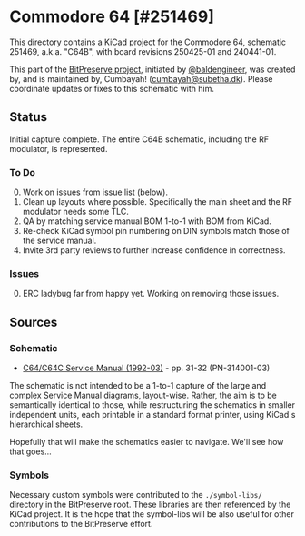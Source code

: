# Commodore 64 [#251469]

This directory contains a KiCad project for the Commodore 64, schematic 251469, a.k.a. "C64B", with board revisions 250425-01 and 240441-01.

This part of the [BitPreserve project](https://github.com/baldengineer/bit-preserve), initiated by [@baldengineer](https://github.com/baldengineer), was created by, and is maintained by, Cumbayah! (cumbayah@subetha.dk).
Please coordinate updates or fixes to this schematic with him.

## Status
Initial capture complete. The entire C64B schematic, including the RF modulator, is represented.

### To Do
 0) Work on issues from issue list (below).
 0) Clean up layouts where possible. Specifically the main sheet and the RF modulator needs some TLC.
 0) QA by matching service manual BOM 1-to-1 with BOM from KiCad.
 0) Re-check KiCad symbol pin numbering on DIN symbols match those of the service manual.
 0) Invite 3rd party reviews to further increase confidence in correctness.

### Issues
 0) ERC ladybug far from happy yet. Working on removing those issues.

## Sources

### Schematic

* [C64/C64C Service Manual (1992-03)](https://archive.org/details/C64-C64C_Service_Manual_1992-03_Commodore) - pp. 31-32 (PN-314001-03)

The schematic is not intended to be a 1-to-1 capture of the large and complex Service Manual diagrams, layout-wise.
Rather, the aim is to be semantically identical to those, while restructuring the schematics in smaller independent units,
each printable in a standard format printer, using KiCad's hierarchical sheets.

Hopefully that will make the schematics easier to navigate. We'll see how that goes...

### Symbols
Necessary custom symbols were contributed to the `./symbol-libs/` directory in the BitPreserve root. These libraries are then referenced by the KiCad project. It is the hope that the symbol-libs will be also useful for other contributions to the BitPreserve effort.

